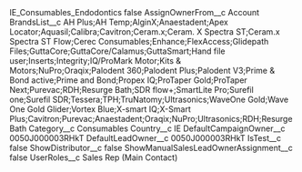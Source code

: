 <?xml version="1.0" encoding="UTF-8"?>
<CustomMetadata xmlns="http://soap.sforce.com/2006/04/metadata" xmlns:xsi="http://www.w3.org/2001/XMLSchema-instance" xmlns:xsd="http://www.w3.org/2001/XMLSchema">
    <label>IE_Consumables_Endodontics</label>
    <protected>false</protected>
    <values>
        <field>AssignOwnerFrom__c</field>
        <value xsi:type="xsd:string">Account</value>
    </values>
    <values>
        <field>BrandsList__c</field>
        <value xsi:type="xsd:string">AH Plus;AH Temp;AlginX;Anaestadent;Apex Locator;Aquasil;Calibra;Cavitron;Ceram.x;Ceram. X Spectra ST;Ceram.x Spectra ST Flow;Cerec Consumables;Enhance;FlexAccess;Glidepath Files;GuttaCore;GuttaCore/Calamus;GuttaSmart;Hand file user;Inserts;Integrity;IQ/ProMark Motor;Kits &amp; Motors;NuPro;Oraqix;Palodent 360;Palodent Plus;Palodent V3;Prime &amp; Bond active;Prime and Bond;Propex IQ;ProTaper Gold;ProTaper Next;Purevac;RDH;Resurge Bath;SDR flow+;SmartLite Pro;Surefil one;Surefil SDR;Tessera;TPH;TruNatomy;Ultrasonics;WaveOne Gold;Wave One Gold Glider;Vortex Blue;X-smart IQ;X-Smart Plus;Cavitron;Purevac;Anaestadent;Oraqix;NuPro;Ultrasonics;RDH;Resurge Bath</value>
    </values>
    <values>
        <field>Category__c</field>
        <value xsi:type="xsd:string">Consumables</value>
    </values>
    <values>
        <field>Country__c</field>
        <value xsi:type="xsd:string">IE</value>
    </values>
    <values>
        <field>DefaultCampaignOwner__c</field>
        <value xsi:type="xsd:string">0050J000003RHkT</value>
    </values>
    <values>
        <field>DefaultLeadOwner__c</field>
        <value xsi:type="xsd:string">0050J000003RHkT</value>
    </values>
    <values>
        <field>IsTest__c</field>
        <value xsi:type="xsd:boolean">false</value>
    </values>
    <values>
        <field>ShowDistributor__c</field>
        <value xsi:type="xsd:boolean">false</value>
    </values>
    <values>
        <field>ShowManualSalesLeadOwnerAssignment__c</field>
        <value xsi:type="xsd:boolean">false</value>
    </values>
    <values>
        <field>UserRoles__c</field>
        <value xsi:type="xsd:string">Sales Rep (Main Contact)</value>
    </values>
</CustomMetadata>
